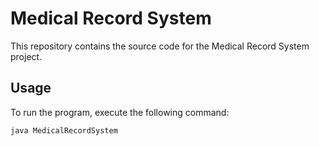 # Medical Record System

This repository contains the source code for the Medical Record System project.

## Usage

To run the program, execute the following command:

```bash
java MedicalRecordSystem